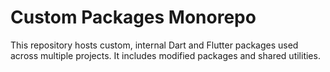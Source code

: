 # Custom Packages Monorepo

This repository hosts custom, internal Dart and Flutter packages used across multiple projects. It includes modified packages and shared utilities.
